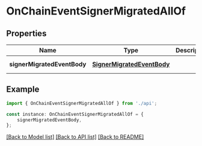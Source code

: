# OnChainEventSignerMigratedAllOf


## Properties

Name | Type | Description | Notes
------------ | ------------- | ------------- | -------------
**signerMigratedEventBody** | [**SignerMigratedEventBody**](SignerMigratedEventBody.md) |  | [default to undefined]

## Example

```typescript
import { OnChainEventSignerMigratedAllOf } from './api';

const instance: OnChainEventSignerMigratedAllOf = {
    signerMigratedEventBody,
};
```

[[Back to Model list]](../README.md#documentation-for-models) [[Back to API list]](../README.md#documentation-for-api-endpoints) [[Back to README]](../README.md)
